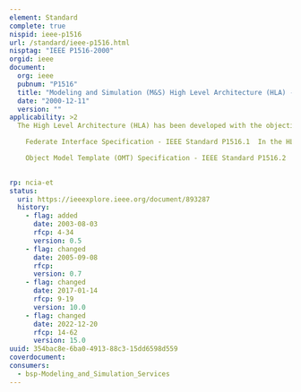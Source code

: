 ```yaml
---
element: Standard
complete: true
nispid: ieee-p1516
url: /standard/ieee-p1516.html
nisptag: "IEEE P1516-2000"
orgid: ieee
document:
  org: ieee
  pubnum: "P1516"
  title: "Modeling and Simulation (M&S) High Level Architecture (HLA) -- Framework and Rules - Redline"
  date: "2000-12-11"
  version: ""
applicability: >2
  The High Level Architecture (HLA) has been developed with the objective of providing a common architecture applicable across all classes of simulation to support simulation interoperability and reuse. The HLA is defined by the following three standards   Framework and Rules - IEEE Standard P1516  The HLA rules describe the responsibilities of federates (simulations, supporting utilities, or interfaces to live systems) and federations (sets of federates working together to support distributed applications). The rules comprise a set of underlying technical principles for the HLA. For federations, the rules address the requirement for a federation object model (FOM), object ownership and representation, and data exchange. For federates, the rules require a simulation object model (SOM), time management in accordance with the HLA Runtime Infrastructure (RTI) time management services, and certain required functionality and constraints on attribute ownership and updates.

    Federate Interface Specification - IEEE Standard P1516.1  In the HLA, federates interact with an RTI (analogous to a special-purpose distributed operating system) to establish and maintain a federation and to support efficient information exchange among simulations and other federates. The HLA interface specification defines the nature of these interactions, which are arranged into sets of basic RTI services.

    Object Model Template (OMT) Specification - IEEE Standard P1516.2  The HLA requires simulations (and other federates) and federations to each have an object model describing the entities, not necessarily platform entities, represented in the simulations and the data to be exchanged across the federation. The HLA object model template prescribes the method for recording the information in the object models, to include objects, attributes, interactions, and parameters, but it does not define the specific data (e.g., vehicles, unit types) that will appear in the object models.

  
rp: ncia-et
status:
  uri: https://ieeexplore.ieee.org/document/893287
  history: 
    - flag: added
      date: 2003-08-03
      rfcp: 4-34
      version: 0.5
    - flag: changed
      date: 2005-09-08
      rfcp: 
      version: 0.7
    - flag: changed
      date: 2017-01-14
      rfcp: 9-19
      version: 10.0
    - flag: changed
      date: 2022-12-20
      rfcp: 14-62
      version: 15.0
uuid: 354bac8e-6ba0-4913-88c3-15dd6598d559
coverdocument:
consumers:
  - bsp-Modeling_and_Simulation_Services
---
```

